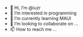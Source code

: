 - 👋 Hi, I’m @iuzr
- 👀 I’m interested in programming
- 🌱 I’m currently learning MAUI
- 💞️ I’m looking to collaborate on ...
- 📫 How to reach me ...

<!---
iuzr/iuzr is a ✨ special ✨ repository because its `README.md` (this file) appears on your GitHub profile.
You can click the Preview link to take a look at your changes.
--->
